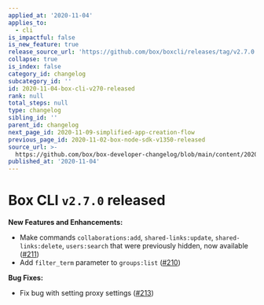 ```yaml
---
applied_at: '2020-11-04'
applies_to:
  - cli
is_impactful: false
is_new_feature: true
release_source_url: 'https://github.com/box/boxcli/releases/tag/v2.7.0'
collapse: true
is_index: false
category_id: changelog
subcategory_id: ''
id: 2020-11-04-box-cli-v270-released
rank: null
total_steps: null
type: changelog
sibling_id: ''
parent_id: changelog
next_page_id: 2020-11-09-simplified-app-creation-flow
previous_page_id: 2020-11-02-box-node-sdk-v1350-released
source_url: >-
  https://github.com/box/box-developer-changelog/blob/main/content/2020/11-04-box-cli-v270-released.md
published_at: '2020-11-04'
---
```

# Box CLI `v2.7.0` released

**New Features and Enhancements:**

- Make commands `collaborations:add`, `shared-links:update`, `shared-links:delete`, `users:search` that were previously hidden, now available ([#211][1])
- Add `filter_term` parameter to `groups:list` ([#210][2])

**Bug Fixes:**

- Fix bug with setting proxy settings ([#213][3])

[1]: https://github.com/box/boxcli/issues/211

[2]: https://github.com/box/boxcli/issues/210

[3]: https://github.com/box/boxcli/issues/213